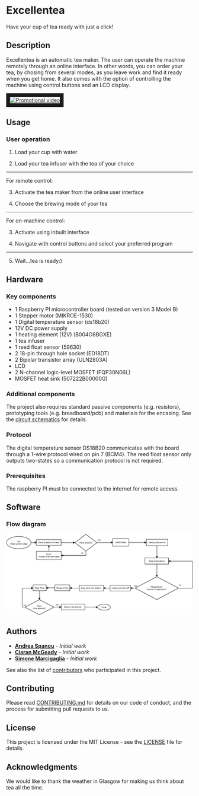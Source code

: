 # Excellentea
Have your cup of tea ready with just a click!

## Description

Excellentea is an automatic tea maker. The user can operate the machine remotely through an online interface. 
In other words, you can order your tea, by chosing from several modes, as you leave work and find it ready when you get home. 
It also comes with the option of  controlling the machine using control buttons and an LCD display.

<a href="https://www.youtube.com/watch?v=Gr951TFXX7w
" target="_blank"><img src="http://img.youtube.com/vi/Gr951TFXX7w/0.jpg" 
alt="Promotional video" width="240" height="180" border="10" /></a>
 
## Usage

### User operation
[//]: # (instruct other people on how to use your project after they’ve installed it)

1. Load your cup with water

2. Load your tea infuser with the tea of your choice
---

For remote control: 

3. Activate the tea maker from the online user interface

4. Choose the brewing mode of your tea
---

For on-machine control: 

3. Activate using inbuilt interface

4. Navigate with control buttons and select your preferred program
---

5. Wait...tea is ready:)


## Hardware

### Key components

- 1 Raspberry PI microcontroller board (tested on version 3 Model B)
- 1 Stepper motor (MIKROE-1530)
- 1 Digital temperature sensor (ds18b20)
- 12V DC power supply 
- 1 heating element (12V) (B004O8BGXE)
- 1 tea infuser 
- 1 reed float sensor (59630)
- 2 18-pin through hole socket (ED18DT)
- 2 Bipolar transistor array (ULN2803A)
- LCD
- 2 N-channel logic-level MOSFET (FQP30N06L)
- MOSFET heat sink (507222B00000G)

### Additional components
The project also requires standard passive components (e.g. resistors), prototyping tools (e.g. breadboard/pcb) and materials for the encasing. See the [circuit schematics](Main.sch) for details. 

### Protocol

The digital temperature sensor DS18B20 communicates with the board through a 1-wire protocol wired on pin 7 (BCM4). The reed float sensor only outputs two-states so a communication protocol is not required. 

### Prerequisites

The raspberry PI must be connected to the internet for remote access.

## Software

### Flow diagram

![Flow Diagram](https://github.com/GlasgowTeam3RTEP/ExcellenTea/blob/master/Program_flow.png?raw=true "Title")

## Authors

* [**Andrea Spanou**](https://github.com/andreaspanou) - *Initial work* 
* [**Ciaran McGeady**](https://github.com/CiaranAnthony) - *Initial work*
* [**Simone Marcigaglia**](https://github.com/SimoneMarcigaglia) - *Initial work*

See also the list of [contributors](https://github.com/GlasgowTeam3RTEP/ExcellenTea/contributors) who participated in this project.

## Contributing

Please read [CONTRIBUTING.md](CONTRIBUTING.md) for details on our code of conduct, and the process for submitting pull requests to us.

## License

This project is licensed under the MIT License - see the [LICENSE](LICENSE) file for details.

## Acknowledgments

We would like to thank the weather in Glasgow for making us think about tea all the time.
